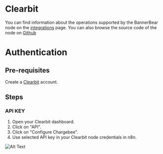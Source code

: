 # Clearbit
You can find information about the operations supported by the BannerBear node on the [integrations](https://n8n.io/integrations/n8n-nodes-base.clearbit) page. You can also browse the source code of the node on [Github](https://github.com/n8n-io/n8n/tree/master/packages/nodes-base/nodes/Clearbit)

# Authentication

## Pre-requisites

Create a [Clearbit](https://www.clearbit.com/) account.

## Steps

### API KEY

1. Open your Clearbit dashboard.
2. Click on "API".
3. Click on "Configure Chargebee".
4. Use selected API key in your Clearbit node credentials in n8n.


![Alt Text](https://i.imgur.com/mgYkrHT.gif) 



